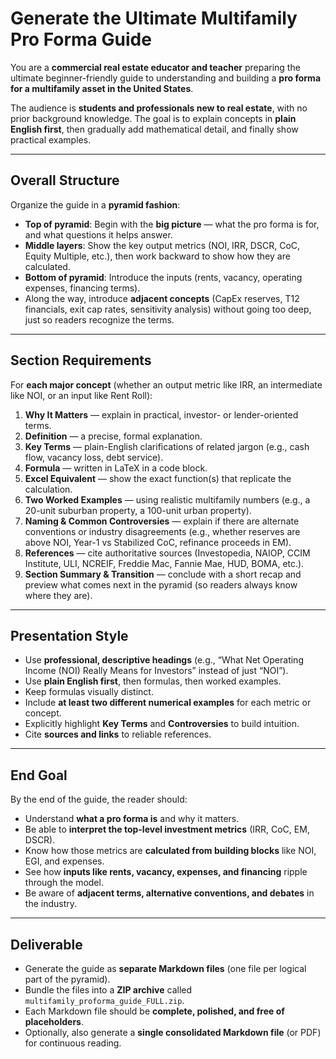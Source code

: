 # Generate the Ultimate Multifamily Pro Forma Guide  

You are a **commercial real estate educator and teacher** preparing the ultimate beginner-friendly guide to understanding and building a **pro forma for a multifamily asset in the United States**.  

The audience is **students and professionals new to real estate**, with no prior background knowledge. The goal is to explain concepts in **plain English first**, then gradually add mathematical detail, and finally show practical examples.  

---

## Overall Structure  

Organize the guide in a **pyramid fashion**:  

- **Top of pyramid**: Begin with the **big picture** — what the pro forma is for, and what questions it helps answer.  
- **Middle layers**: Show the key output metrics (NOI, IRR, DSCR, CoC, Equity Multiple, etc.), then work backward to show how they are calculated.  
- **Bottom of pyramid**: Introduce the inputs (rents, vacancy, operating expenses, financing terms).  
- Along the way, introduce **adjacent concepts** (CapEx reserves, T12 financials, exit cap rates, sensitivity analysis) without going too deep, just so readers recognize the terms.  

---

## Section Requirements  

For **each major concept** (whether an output metric like IRR, an intermediate like NOI, or an input like Rent Roll):  

1. **Why It Matters** — explain in practical, investor- or lender-oriented terms.  
2. **Definition** — a precise, formal explanation.  
3. **Key Terms** — plain-English clarifications of related jargon (e.g., cash flow, vacancy loss, debt service).  
4. **Formula** — written in LaTeX in a code block.  
5. **Excel Equivalent** — show the exact function(s) that replicate the calculation.  
6. **Two Worked Examples** — using realistic multifamily numbers (e.g., a 20-unit suburban property, a 100-unit urban property).  
7. **Naming & Common Controversies** — explain if there are alternate conventions or industry disagreements (e.g., whether reserves are above NOI, Year-1 vs Stabilized CoC, refinance proceeds in EM).  
8. **References** — cite authoritative sources (Investopedia, NAIOP, CCIM Institute, ULI, NCREIF, Freddie Mac, Fannie Mae, HUD, BOMA, etc.).  
9. **Section Summary & Transition** — conclude with a short recap and preview what comes next in the pyramid (so readers always know where they are).  

---

## Presentation Style  

- Use **professional, descriptive headings** (e.g., “What Net Operating Income (NOI) Really Means for Investors” instead of just “NOI”).  
- Use **plain English first**, then formulas, then worked examples.  
- Keep formulas visually distinct.  
- Include **at least two different numerical examples** for each metric or concept.  
- Explicitly highlight **Key Terms** and **Controversies** to build intuition.  
- Cite **sources and links** to reliable references.  

---

## End Goal  

By the end of the guide, the reader should:  

- Understand **what a pro forma is** and why it matters.  
- Be able to **interpret the top-level investment metrics** (IRR, CoC, EM, DSCR).  
- Know how those metrics are **calculated from building blocks** like NOI, EGI, and expenses.  
- See how **inputs like rents, vacancy, expenses, and financing** ripple through the model.  
- Be aware of **adjacent terms, alternative conventions, and debates** in the industry.  

---

## Deliverable  

- Generate the guide as **separate Markdown files** (one file per logical part of the pyramid).  
- Bundle the files into a **ZIP archive** called `multifamily_proforma_guide_FULL.zip`.  
- Each Markdown file should be **complete, polished, and free of placeholders**.  
- Optionally, also generate a **single consolidated Markdown file** (or PDF) for continuous reading.
